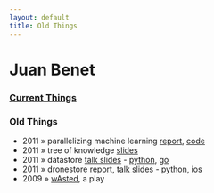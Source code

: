 ```yaml
---
layout: default
title: Old Things
---
```


<div id="home">

  <h1>Juan Benet</h1>

  <h3><a href="/">Current Things</a></h3>

  <h3>Old Things</h3>
  <ul class="posts">
    <li><span>2011</span> &raquo;
      parallelizing machine learning
      <a href="http://jbenet.static.s3.amazonaws.com/6252cf3ce7b0511d7153cc0859de25ac427f9b56/qjam.pdf">report</a>,
      <a href="https://github.com/jbenet/qjam">code</a>
    </li>
    <li><span>2011</span> &raquo; tree of knowledge
      <a href="http://jbenet.static.s3.amazonaws.com/b3267a198335e8173f1badc6cb3d7ea278a9cef1/tok/aid.pdf">slides</a>
    </li>
    <li><span>2011</span> &raquo; datastore
      <a href="http://jbenet.static.s3.amazonaws.com/c15773b7b9c98b6151b8271d296b8c533fb86e6b/datastore/acm-slides.pdf">talk slides</a> -
      <a href="https://github.com/datastore">python</a>,
      <a href="https://github.com/jbenet/datastore.go">go</a>
    </li>
    <li><span>2011</span> &raquo; dronestore
      <a href="http://jbenet.static.s3.amazonaws.com/e84a9d460f5961ed1706220e7cc01ec9eda36b4c/dronestore/report.pdf">report</a>,
      <a href="http://jbenet.static.s3.amazonaws.com/aee852ef6eb273b8f39f9e2b5756ccf25afb1c8f/dronestore/slides.pdf">talk slides</a> -
      <a href="https://github.com/jbenet/py-dronestore">python</a>,
      <a href="https://github.com/jbenet/ios-dronestore">ios</a>
    </li>
    <li><span>2009</span> &raquo;
      <a href="http://juan.benet.ai/wAsted/">wAsted</a>, a play
    </li>
  </ul>

</div>
